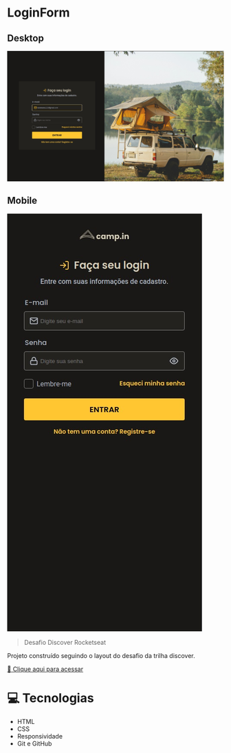 # LoginForm

## Desktop
![preview](./.github/desktop-preview.png)

## Mobile
![preview](./.github/mobile-preview.png)

> Desafio Discover Rocketseat

Projeto construído seguindo o layout do desafio da trilha discover.

[🔗 Clique aqui para acessar]()

# 💻 Tecnologias

- HTML
- CSS
- Responsividade
- Git e GitHub